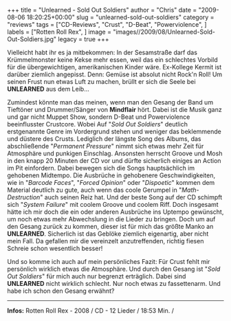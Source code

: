 +++
title = "Unlearned - Sold Out Soldiers"
author = "Chris"
date = "2009-08-06 18:20:25+00:00"
slug = "unlearned-sold-out-soldiers"
category = "reviews"
tags = ["CD-Reviews", "Crust", "D-Beat", "Powerviolence", ]
labels = ["Rotten Roll Rex", ]
image = "images//2009/08/Unlearned-Sold-Out-Soldiers.jpg"
legacy = true
+++

Vielleicht habt ihr es ja mitbekommen: In der Sesamstraße darf das Krümmelmonster keine Kekse mehr essen, weil das ein schlechtes Vorbild für die übergewichtigen, amerikanischen Kinder wäre. Ex-Kollege Kermit ist darüber ziemlich angepisst. Denn: Gemüse ist absolut nicht Rock'n Roll! Um seinen Frust nun etwas Luft zu machen, brüllt er sich die Seele bei **UNLEARNED** aus dem Leib...

Zumindest könnte man das meinen, wenn man den Gesang der Band um Tieftöner und Drummer/Sänger von **Mindflair** hört. Dabei ist die Musik ganz und gar nicht Muppet Show, sondern D-Beat und Powerviolence beeinflusster Crustcore. Wobei Auf "_Sold Out Soldiers_" deutlich erstgenannte Genre im Vordergrund stehen und weniger das beklemmende und düstere des Crusts. Lediglich der längste Song des Albums, das abschließende "_Permanent Pressure_" nimmt sich etwas mehr Zeit für Atmosphäre und punkigen Einschlag.
Ansonsten herrscht Groove und Mosh in den knapp 20 Minuten der CD vor und dürfte sicherlich einiges an Action im Pit einfordern. Dabei bewegen sich die Songs hauptsächlich im gehobenen Midtempo. Die Ausbrüche in gehobenere Geschwindigkeiten, wie in "_Barcode Faces_", "_Forced Opinion_" oder "_Dispoetic_" kommen dem Material deutlich zu gute, auch wenn das coole Gerumpel in "_Math-Destruction_" auch seinen Reiz hat. Und der beste Song auf der CD schimpft sich "_System Failure_" mit coolem Groove und coolem Riff. Doch insgesamt hätte ich mir doch die ein oder anderen Ausbrüche ins Uptempo gewünscht, um noch etwas mehr Abwechslung in die Lieder zu bringen.
Doch um auf den Gesang zurück zu kommen, dieser ist für mich das größte Manko an **UNLEARNED**. Sicherlich ist das Geblöke ziemlich eigenartig, aber nicht mein Fall. Da gefallen mir die vereinzelt anzutreffenden, richtig fiesen Schreie schon wesentlich besser!

Und so komme ich auch auf mein persönliches Fazit: Für Crust fehlt mir persönlich wirklich etwas die Atmosphäre. Und durch den Gesang ist "_Sold Out Soldiers_" für mich auch nur begrenzt erträglich. Dabei sind **UNLEARNED** nicht wirklich schlecht. Nur noch etwas zu fassettenarm. Und habe ich schon den Gesang erwähnt?





---
**Infos:**
Rotten Roll Rex - 2008 / 
CD - 12 Lieder / 18:53 Min. / 
